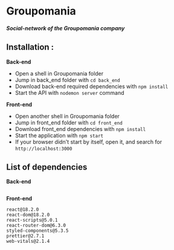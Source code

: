 # Groupomania
##### _Social-network of the Groupomania company_


## **Installation** :

**Back-end**
* Open a shell in Groupomania folder
* Jump in back_end folder with `cd back_end`
* Download back-end required dependencies with `npm install`
* Start the API with `nodemon server` command

**Front-end**
* Open another shell in Groupomania folder 
* Jump in front_end folder with `cd front_end`
* Download front_end dependencies with `npm install`
* Start the application with `npm start`
* If your browser didn't start by itself, open it, and search for `http://localhost:3000`

## List of dependencies

**Back-end**
```

```
**Front-end**
```
react@18.2.0
react-dom@18.2.0
react-scripts@5.0.1
react-router-dom@6.3.0
styled-components@5.3.5
prettier@2.7.1
web-vitals@2.1.4
```